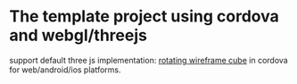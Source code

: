# The template project using cordova and webgl/threejs
support default three js implementation: [rotating wireframe cube](http://jsfiddle.net/hfj7gm6t/) in cordova for web/android/ios platforms.
